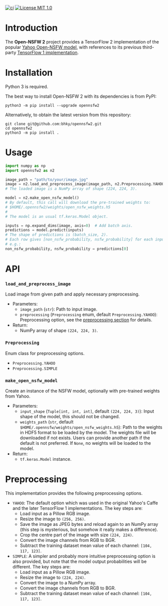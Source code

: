 [![ci](https://github.com/bhky/opennsfw2/actions/workflows/ci.yml/badge.svg)](https://github.com/bhky/opennsfw2/actions)
[![License MIT 1.0](https://img.shields.io/badge/license-MIT%201.0-blue.svg)](LICENSE)

# Introduction

The **Open-NSFW 2** project provides a TensorFlow 2 implementation of the popular 
[Yahoo Open-NSFW model](https://github.com/yahoo/open_nsfw), with references
to its previous third-party 
[TensorFlow 1 implementation](https://github.com/mdietrichstein/tensorflow-open_nsfw).

# Installation

Python 3 is required.

The best way to install Open-NSFW 2 with its dependencies is from PyPI:
```shell
python3 -m pip install --upgrade opennsfw2
```
Alternatively, to obtain the latest version from this repository:
```shell
git clone git@github.com:bhky/opennsfw2.git
cd opennsfw2
python3 -m pip install .
```

# Usage

```python
import numpy as np
import opennsfw2 as n2

image_path = "path/to/your/image.jpg"
image = n2.load_and_preprocess_image(image_path, n2.Preprocessing.YAHOO)
# The loaded image is a NumPy array of shape (224, 224, 3).

model = n2.make_open_nsfw_model()
# By default, this call will download the pre-trained weights to:
# $HOME/.opennsfw2/weights/open_nsfw_weights.h5
#
# The model is an usual tf.keras.Model object.

inputs = np.expand_dims(image, axis=0)  # Add batch axis.
predictions = model.predict(inputs)
# The shape of predictions is (batch_size, 2).
# Each row gives [non_nsfw_probability, nsfw_probability] for each input image,
# e.g.:
non_nsfw_probability, nsfw_probability = predictions[0]
```

# API

### `load_and_preprocess_image`
Load image from given path and apply necessary preprocessing.
- Parameters:
  - `image_path` (`str`): Path to input image.
  - `preprocessing` (`Preprocessing` enum, default `Preprocessing.YAHOO`): 
    Preprocessing option, see the [preprocessing section](#preprocessing) for details.
- Return:
  - NumPy array of shape `(224, 224, 3)`.

### `Preprocessing`
Enum class for preprocessing options.
- `Preprocessing.YAHOO`
- `Preprocessing.SIMPLE`

### `make_open_nsfw_model`
Create an instance of the NSFW model, optionally with pre-trained weights from Yahoo.
- Parameters:
  - `input_shape` (`Tuple[int, int, int]`, default `(224, 224, 3)`):
    Input shape of the model, this should not be changed.
  - `weights_path` (`str`, default `$HOME/.opennsfw/weights/open_nsfw_weights.h5`): 
    Path to the weights in HDF5 format to be loaded by the model. 
    The weights file will be downloaded if not exists.
    Users can provide another path if the default is not preferred. If `None`,
    no weights will be loaded to the model.
- Return:
  - `tf.keras.Model` instance.

# Preprocessing

This implementation provides the following preprocessing options.
- `YAHOO`: The default option which was used in the original Yahoo's Caffe and 
  the later TensorFlow 1 implementations. The key steps are:
  - Load input as a Pillow RGB image.
  - Resize the image to `(256, 256)`.
  - Save the image as JPEG bytes and reload again to an NumPy array 
    (this step is mysterious, but somehow it really makes a difference).
  - Crop the centre part of the image with size `(224, 224)`.
  - Convert the image channels from RGB to BGR.
  - Subtract the training dataset mean value of each channel: `[104, 117, 123]`.
- `SIMPLE`: A simpler and probably more intuitive preprocessing option is also provided,
  but note that the model output probabilities will be different.
  The key steps are:
  - Load input as a Pillow RGB image.
  - Resize the image to `(224, 224)`.
  - Convert the image to a NumPy array.
  - Convert the image channels from RGB to BGR.
  - Subtract the training dataset mean value of each channel: `[104, 117, 123]`.
